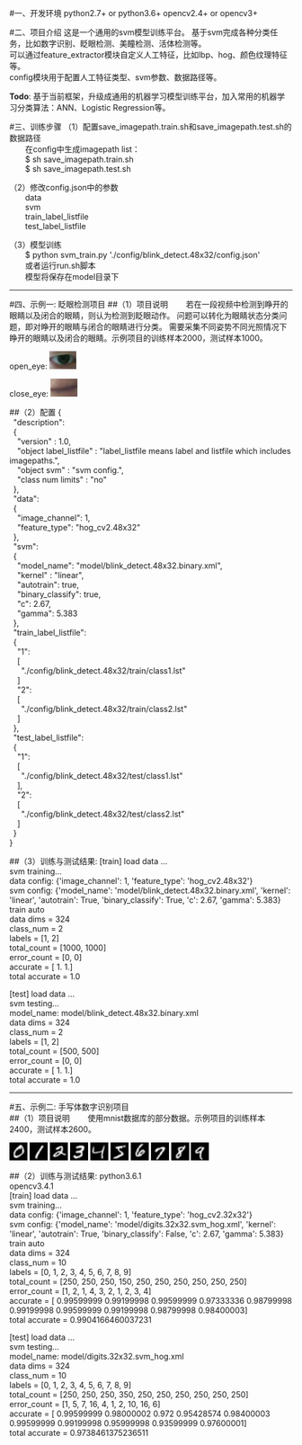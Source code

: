 #一、开发环境
	python2.7+ or python3.6+
	opencv2.4+ or opencv3+
	
#二、项目介绍
    这是一个通用的svm模型训练平台。
	基于svm完成各种分类任务，比如数字识别、眨眼检测、美瞳检测、活体检测等。    	
	可以通过feature_extractor模块自定义人工特征，比如lbp、hog、颜色纹理特征等。    
	config模块用于配置人工特征类型、svm参数、数据路径等。  

**Todo**: 基于当前框架，升级成通用的机器学习模型训练平台，加入常用的机器学习分类算法：ANN、Logistic Regression等。

#三、训练步骤
（1）配置save_imagepath.train.sh和save_imagepath.test.sh的数据路径   
	&emsp;&emsp;在config中生成imagepath list：  
	&emsp;&emsp;$ sh save_imagepath.train.sh  
	&emsp;&emsp;$ sh save_imagepath.test.sh  
	
（2）修改config.json中的参数  
	&emsp;&emsp;data  
	&emsp;&emsp;svm  
	&emsp;&emsp;train_label_listfile  
	&emsp;&emsp;test_label_listfile  
	 
（3）模型训练  
    &emsp;&emsp;$ python svm_train.py  './config/blink_detect.48x32/config.json'   
    &emsp;&emsp;或者运行run.sh脚本   
	&emsp;&emsp;模型将保存在model目录下	
***
#四、示例一: 眨眼检测项目
##（1）项目说明
&emsp;&emsp;若在一段视频中检测到睁开的眼睛以及闭合的眼睛，则认为检测到眨眼动作。
问题可以转化为眼睛状态分类问题，即对睁开的眼睛与闭合的眼睛进行分类。
需要采集不同姿势不同光照情况下睁开的眼睛以及闭合的眼睛。示例项目的训练样本2000，测试样本1000。

open_eye:
![Image text](resources/blink/open_eye.jpg)  

close_eye:
![Image text](resources/blink/close_eye.jpg)

##（2）配置
{  
  &ensp;"description":   
  &ensp;{   
    &ensp;&ensp;"version" : 1.0,   
    &ensp;&ensp;"object label_listfile" : "label_listfile means label and listfile which includes imagepaths.",   
    &ensp;&ensp;"object svm" : "svm config.",  
    &ensp;&ensp;"class num limits" : "no"  
  &ensp;},  
  &ensp;"data":  
  &ensp;{  
    &ensp;&ensp;"image_channel": 1,  
    &ensp;&ensp;"feature_type": "hog_cv2.48x32"  
  &ensp;},  
  &ensp;"svm":  
  &ensp;{  
    &ensp;&ensp;"model_name": "model/blink_detect.48x32.binary.xml",  
    &ensp;&ensp;"kernel" : "linear",  
    &ensp;&ensp;"autotrain": true,  
    &ensp;&ensp;"binary_classify": true,  
    &ensp;&ensp;"c": 2.67,  
    &ensp;&ensp;"gamma": 5.383  
  &ensp;},  
  &ensp;"train_label_listfile":  
  &ensp;{  
    &ensp;&ensp;"1":    
    &ensp;&ensp;[    
      &ensp;&ensp;&ensp;"./config/blink_detect.48x32/train/class1.lst"    
    &ensp;&ensp;]  
    &ensp;&ensp;"2":  
    &ensp;&ensp;[  
      &ensp;&ensp;&ensp;"./config/blink_detect.48x32/train/class2.lst"  
    &ensp;&ensp;]    
  &ensp;},  
  &ensp;"test_label_listfile":  
  &ensp;{  
    &ensp;&ensp;"1":  
    &ensp;&ensp;[  
      &ensp;&ensp;&ensp;"./config/blink_detect.48x32/test/class1.lst"  
    &ensp;&ensp;],  
    &ensp;&ensp;"2":  
    &ensp;&ensp;[  
      &ensp;&ensp;&ensp;"./config/blink_detect.48x32/test/class2.lst"  
    &ensp;&ensp;]  
  &ensp;}  
}  

##（3）训练与测试结果:
[train] load data ...  
svm training...  
data config: {'image_channel': 1, 'feature_type': 'hog_cv2.48x32'}  
svm config: {'model_name': 'model/blink_detect.48x32.binary.xml', 'kernel': 'linear', 'autotrain': True, 'binary_classify': True, 'c': 2.67, 'gamma': 5.383}  
train auto  
data dims = 324  
class_num = 2  
labels = [1, 2]  
total_count = [1000, 1000]  
error_count = [0, 0]  
accurate = [ 1.  1.]  
total accurate = 1.0  

[test] load data ...  
svm testing...  
model_name: model/blink_detect.48x32.binary.xml  
data dims = 324  
class_num = 2  
labels = [1, 2]  
total_count = [500, 500]  
error_count = [0, 0]  
accurate = [ 1.  1.]  
total accurate = 1.0  

***
#五、示例二: 手写体数字识别项目    
##（1）项目说明
&emsp;&emsp;使用mnist数据库的部分数据。示例项目的训练样本2400，测试样本2600。

![Image text](resources/digits/0.jpg)
![Image text](resources/digits/1.jpg)
![Image text](resources/digits/2.jpg)
![Image text](resources/digits/3.jpg)
![Image text](resources/digits/4.jpg)
![Image text](resources/digits/5.jpg)
![Image text](resources/digits/6.jpg)
![Image text](resources/digits/7.jpg)
![Image text](resources/digits/8.jpg)
![Image text](resources/digits/9.jpg)

##（2）训练与测试结果:
python3.6.1  
opencv3.4.1  
[train] load data ...  
svm training...  
data config: {'image_channel': 1, 'feature_type': 'hog_cv2.32x32'}  
svm config: {'model_name': 'model/digits.32x32.svm_hog.xml', 'kernel': 'linear', 'autotrain': True, 'binary_classify': False, 'c': 2.67, 'gamma': 5.383}  
train auto  
data dims = 324  
class_num = 10  
labels = [0, 1, 2, 3, 4, 5, 6, 7, 8, 9]  
total_count = [250, 250, 250, 150, 250, 250, 250, 250, 250, 250]  
error_count = [1, 2, 1, 4, 3, 2, 1, 2, 3, 4]  
accurate = [ 0.99599999  0.99199998  0.99599999  0.97333336  0.98799998  0.99199998
  0.99599999  0.99199998  0.98799998  0.98400003]  
total accurate = 0.9904166460037231  

[test] load data ...  
svm testing...  
model_name: model/digits.32x32.svm_hog.xml  
data dims = 324  
class_num = 10  
labels = [0, 1, 2, 3, 4, 5, 6, 7, 8, 9]  
total_count = [250, 250, 250, 350, 250, 250, 250, 250, 250, 250]  
error_count = [1, 5, 7, 16, 4, 1, 2, 10, 16, 6]  
accurate = [ 0.99599999  0.98000002  0.972       0.95428574  0.98400003  0.99599999
  0.99199998  0.95999998  0.93599999  0.97600001]  
total accurate = 0.9738461375236511  

